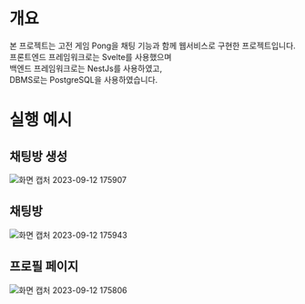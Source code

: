 # 개요
본 프로젝트는 고전 게임 Pong을 채팅 기능과 함께 웹서비스로 구현한 프로젝트입니다.</br>
프론트엔드 프레임워크로는 Svelte를 사용했으며</br>
백엔드 프레임워크로는 NestJs를 사용하였고,</br>
DBMS로는 PostgreSQL을 사용하였습니다.

# 실행 예시
## 채팅방 생성
![화면 캡처 2023-09-12 175907](https://github.com/Victra15/ft_transcendence/assets/68954072/6a4e2234-c1e8-45c9-b81f-6479dc7d1602)
## 채팅방
![화면 캡처 2023-09-12 175943](https://github.com/Victra15/ft_transcendence/assets/68954072/cc8abb3f-4918-46bf-9c68-a23fe6bd4df3)
## 프로필 페이지
![화면 캡처 2023-09-12 175806](https://github.com/Victra15/ft_transcendence/assets/68954072/fc5d67a8-9821-4824-8410-ffef83078209)
